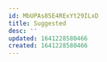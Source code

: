 ```yaml
---
id: MbUPAs85E4RExYt29ILxD
title: Suggested
desc: ''
updated: 1641228580466
created: 1641228580466
---
```



